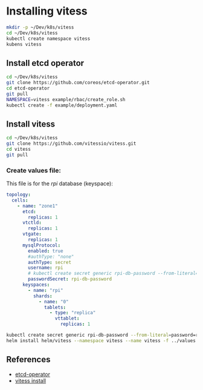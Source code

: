 # Installing vitess

```bash
mkdir -p ~/Dev/k8s/vitess
cd ~/Dev/k8s/vitess
kubectl create namespace vitess
kubens vitess
```

## Install etcd operator
```bash
cd ~/Dev/k8s/vitess
git clone https://github.com/coreos/etcd-operator.git
cd etcd-operator
git pull
NAMESPACE=vitess example/rbac/create_role.sh
kubectl create -f example/deployment.yaml
```

## Install vitess
```bash
cd ~/Dev/k8s/vitess
git clone https://github.com/vitessio/vitess.git
cd vitess
git pull
```

### Create values file:
This file is for the *rpi* database (keyspace):
```yaml
topology:
  cells:
    - name: "zone1"
      etcd:
        replicas: 1
      vtctld:
        replicas: 1
      vtgate:
        replicas: 1
      mysqlProtocol:
        enabled: true
        #authType: "none"
        authType: secret
        username: rpi
        # kubectl create secret generic rpi-db-password --from-literal=password=rpi123
        passwordSecret: rpi-db-password
      keyspaces:
        - name: "rpi"
          shards:
            - name: "0"
              tablets:
                - type: "replica"
                  vttablet:
                    replicas: 1
```

```bash
kubectl create secret generic rpi-db-password --from-literal=password=rpi123
helm install helm/vitess --namespace vitess --name vitess -f ../values.yaml
```

## References

- [etcd-operator](https://github.com/coreos/etcd-operator/blob/master/doc/user/install_guide.md)
- [vitess install](https://vitess.io/docs/tutorials/kubernetes/)

